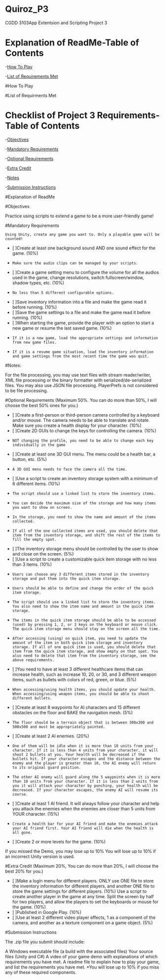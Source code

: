 # Quiroz_P3
CGDD 3103App Extentsion and Scripting Project 3

# Explanation of ReadMe-Table of Contents
-[How To Play](how-to-play)

-[List of Requirements Met](list-of-requirements-met)


#How To Play


#List of Requirments Met

# Checklist of Project 3 Requirements-Table of Contents
-[Objectives](#objectives)

-[Mandatory Requirements](mandatory-requirements)

-[Optional Requirements](optional-requirements)

-[Extra Credit](extra-credit)

-[Notes](notes)

-[Submission Instructions](submission-instructions)

#Explanation of ReadMe
  
 
#Objectives

Practice using scripts to extend a game to be a more user-friendly game!

#Mandatory Requirements

    Using Unity, create any game you want to. Only a playable game will be counted!

- [ ]Create at least one background sound AND one sound effect for the game. (10%)
-     Make sure the audio clips can be managed by your scripts. 
- [ ]Create a game setting menu to configure the volume for all the audios used in the game, change resolutions, switch fullscreen/window, shadow types, etc. (10%)
-     No less than 5 different configurable options. 
- [ ]Save inventory information into a file and make the game read it before running. (10%)
- [ ]Save the game settings to a file and make the game read it before running. (10%)
- [ ]When starting the game, provide the player with an option to start a new game or resume the last saved game. (10%)
-     If it is a new game, load the appropriate settings and information from new game files.
-     If it is a resume game situation, load the inventory information and game settings from the most recent time the game was quit. 

#Notes:

For the file processing, you may use text files with stream reader/writer, XML file processing or the binary formatter with serialized/de-serialized files. You may also use JSON file processing.  PlayerPrefs is not considered to be file processing. 

#Optional Requirements (Maximum 50%. You can do more than 50%, I will choose the best 50% ones for you.)

- [ ]Create a first-person or third-person camera controlled by a keyboard and/or mouse. The camera needs to be able to translate and rotate. Make sure you create a health display for your character. (10%)
- [ ]Create 2D GUIs to change the keys for controlling the camera. (10%)
-     NOT changing the profile, you need to be able to change each key individually in the game 
- [ ]Create at least one 3D GUI menu. The menu could be a health bar, a button, etc. (5%)
-     A 3D GUI menu needs to face the camera all the time. 
- [ ]Use a script to create an inventory storage system with a minimum of 6 different items. (10%)
-     The script should use a linked list to store the inventory items.
-     You can decide the maximum size of the storage and how many items you want to show on screen.
-     In the storage, you need to show the name and amount of the items collected.
-     If all of the one collected items are used, you should delete that item from the inventory storage, and shift the rest of the items to fill the empty spot. 
- [ ]The inventory storage menu should be controlled by the user to show and close on the screen. (5%)
- [ ]Use a script to create a customizable quick item storage with no less than 3 items. (10%)
-     Users can choose any 3 different items stored in the inventory storage and put them into the quick item storage.
-     Users should be able to define and change the order of the quick item storage.
-     The script should use a linked list to store the inventory items. You also need to show the item name and amount in the quick item storage.
-     The items in the quick item storage should be able to be accessed (used) by pressing 1, 2, or 3 keys on the keyboard or mouse click. The quick item storage menu should stay on the screen all the time.
-     After accessing (using) on quick item, you need to update the amount of the item in both quick item storage and inventory storage. If all of one quick item is used, you should delete that item from the quick item storage, and show empty on that spot. You also need to delete that item from the inventory storage, see the above requirements. 
- [ ]You need to have at least 3 different healthcare items that can increase health, such as increase 10, 20, or 30, and 3 different weapon items, such as bullets with colors of red, green, or blue. (5%)
-     When accessing/using health items, you should update your health. When accessing/using weapon items, you should be able to shoot different bullets. 
- [ ]Create at least 8 waypoints for AI characters and 15 different obstacles on the floor and BAKE the navigation mesh. (5%)
-     The floor should be a terrain object that is between 300x300 and 500x500 and must be appropriately painted. 
- [ ]Create at least 2 AI enemies. (20%)
-     One of them will be idle when it is more than 10 units from your character. If it is less than 4 units from your character, it will shoot 2 bullets at you. Your health will be decreased if the bullets hit. If your character escapes and the distance between the enemy and the player is greater than 10, the AI enemy will return to its original guard position.
-     The other AI enemy will guard along the 5 waypoints when it is more than 10 units from your character. If it is less than 2 units from you it will attack your character by punching, your health will be decreased. If your character escapes, the enemy AI will resume its course.  
- [ ]Create at least 1 AI friend. It will always follow your character and help you attack the enemies when the enemies are closer than 5 units from YOUR character. (15%)
-     Create a health bar for your AI friend and make the enemies attack your AI friend first. Your AI friend will die when the health is all gone. 
- [ ]Create 2 or more levels for the game. (10%)

If you missed the Demo, you may lose up to 10%
You will lose up to 10% if an incorrect Unity version is used.


#Extra Credit (Maximum 20%, You can do more than 20%, I will choose the best 20% for you.)

- [ ]Make a login menu for different players. ONLY use ONE file to store the inventory information for different players, and another ONE file to store the game settings for different players. (10%)
Use a script to create another player in the game at any time. Split the screen by half for two players, and allow the players to set the keyboards or mouse for the game. (10%)
- [ ]Published in Google Play. (10%)
- [ ]Use at least 2 different video player effects, 1 as a component of the camera, and another as a texture component on a game object.  (5%)


#Submission Instructions

The .zip file you submit should include:

  A Windows executable file (a build with the associated files)
  Your source files (Unity and C#)
  A video of your game demo with explanations of which requirements you have met.
  A readme file to explain how to play your game, and list the requirements you have met.
  *You will lose up to 10% if you miss any of these required components.
